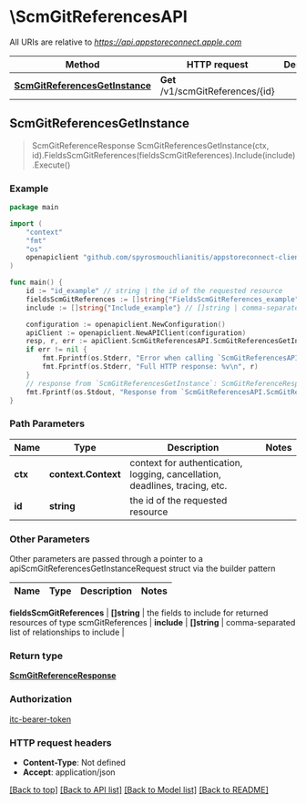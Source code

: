 # \ScmGitReferencesAPI

All URIs are relative to *https://api.appstoreconnect.apple.com*

Method | HTTP request | Description
------------- | ------------- | -------------
[**ScmGitReferencesGetInstance**](ScmGitReferencesAPI.md#ScmGitReferencesGetInstance) | **Get** /v1/scmGitReferences/{id} | 



## ScmGitReferencesGetInstance

> ScmGitReferenceResponse ScmGitReferencesGetInstance(ctx, id).FieldsScmGitReferences(fieldsScmGitReferences).Include(include).Execute()



### Example

```go
package main

import (
	"context"
	"fmt"
	"os"
	openapiclient "github.com/spyrosmouchlianitis/appstoreconnect-client"
)

func main() {
	id := "id_example" // string | the id of the requested resource
	fieldsScmGitReferences := []string{"FieldsScmGitReferences_example"} // []string | the fields to include for returned resources of type scmGitReferences (optional)
	include := []string{"Include_example"} // []string | comma-separated list of relationships to include (optional)

	configuration := openapiclient.NewConfiguration()
	apiClient := openapiclient.NewAPIClient(configuration)
	resp, r, err := apiClient.ScmGitReferencesAPI.ScmGitReferencesGetInstance(context.Background(), id).FieldsScmGitReferences(fieldsScmGitReferences).Include(include).Execute()
	if err != nil {
		fmt.Fprintf(os.Stderr, "Error when calling `ScmGitReferencesAPI.ScmGitReferencesGetInstance``: %v\n", err)
		fmt.Fprintf(os.Stderr, "Full HTTP response: %v\n", r)
	}
	// response from `ScmGitReferencesGetInstance`: ScmGitReferenceResponse
	fmt.Fprintf(os.Stdout, "Response from `ScmGitReferencesAPI.ScmGitReferencesGetInstance`: %v\n", resp)
}
```

### Path Parameters


Name | Type | Description  | Notes
------------- | ------------- | ------------- | -------------
**ctx** | **context.Context** | context for authentication, logging, cancellation, deadlines, tracing, etc.
**id** | **string** | the id of the requested resource | 

### Other Parameters

Other parameters are passed through a pointer to a apiScmGitReferencesGetInstanceRequest struct via the builder pattern


Name | Type | Description  | Notes
------------- | ------------- | ------------- | -------------

 **fieldsScmGitReferences** | **[]string** | the fields to include for returned resources of type scmGitReferences | 
 **include** | **[]string** | comma-separated list of relationships to include | 

### Return type

[**ScmGitReferenceResponse**](ScmGitReferenceResponse.md)

### Authorization

[itc-bearer-token](../README.md#itc-bearer-token)

### HTTP request headers

- **Content-Type**: Not defined
- **Accept**: application/json

[[Back to top]](#) [[Back to API list]](../README.md#documentation-for-api-endpoints)
[[Back to Model list]](../README.md#documentation-for-models)
[[Back to README]](../README.md)

